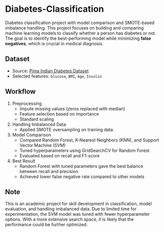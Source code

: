 # Diabetes-Classification
Diabetes classification project with model comparison and SMOTE-based imbalance handling.
This project focuses on building and comparing machine learning models to classify whether a person has diabetes or not. 
The goal is to identify the best-performing model while minimizing **false negatives**, which is crucial in medical diagnosis.

## Dataset
- Source: [Pima Indian Diabetes Dataset](https://www.kaggle.com/datasets/uciml/pima-indians-diabetes-database)
- Selected features: `Glucose`, `BMI`, `Age`, `Insulin`

## Workflow
1. Preprocessing
   - Impute missing values (zeros replaced with median)
   - Feature selection based on importance
   - Standard scaling
2. Handling Imbalanced Data
   - Applied SMOTE oversampling on training data
3. Model Comparison
   - Compared Random Forest, K-Nearest Neighbors (KNN), and Support Vector Machine (SVM)
   - Tuned hyperparameters using GridSearchCV for Random Forest
   - Evaluated based on recall and F1-score
4. Best Result
   - Random Forest with tuned parameters gave the best balance between recall and precision
   - Achieved lower false negative rate compared to other models

## Note
This is an academic project for skill development in classification, model evaluation, and handling imbalanced data.
Due to limited time for experimentation, the SVM model was tuned with fewer hyperparameter options. 
With a more extensive search space, it is likely that the performance could be further optimized.
